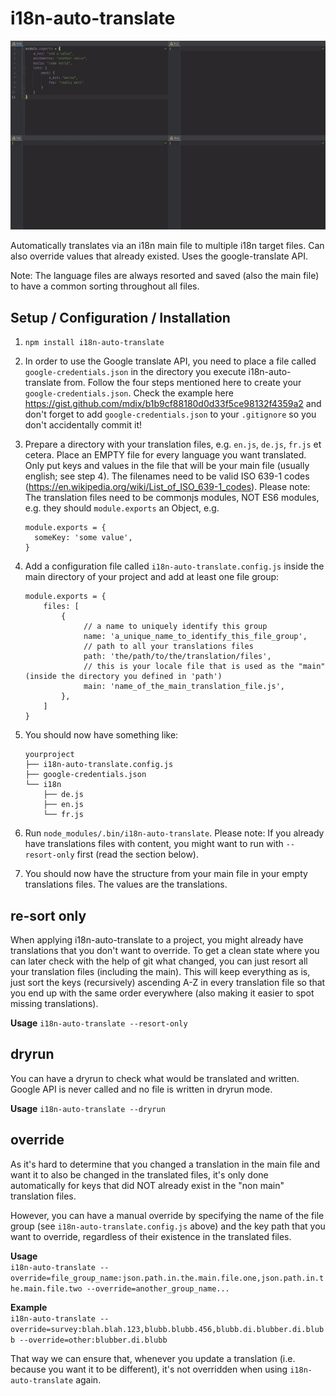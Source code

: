 # i18n-auto-translate 

![translation progress visualization](https://github.com/mdix/i18n-auto-translate/blob/main/doc/translation.gif?raw=true)

Automatically translates via an i18n main file to multiple i18n target files. Can also override values that already
existed. Uses the google-translate API.     
     
Note: The language files are always resorted and saved (also the main file) to have a common sorting throughout all files.

## Setup / Configuration / Installation
1. `npm install i18n-auto-translate`
2. In order to use the Google translate API, you need to place a file called `google-credentials.json` 
   in the directory you execute i18n-auto-translate from. Follow the four steps mentioned here to create 
   your `google-credentials.json`. Check the example here https://gist.github.com/mdix/b1b9cf88180d0d33f5ce98132f4359a2 
   and don't forget to add `google-credentials.json` to your `.gitignore` so you don't accidentally commit it!

3. Prepare a directory with your translation files, e.g. `en.js`, `de.js`, `fr.js` et cetera. Place an EMPTY file
for every language you want translated. Only put keys and values in the file that will be your main file 
(usually english; see step 4). The filenames need to be valid ISO 639-1 codes (https://en.wikipedia.org/wiki/List_of_ISO_639-1_codes).
   Please note: The translation files need to be commonjs modules, NOT ES6 modules, e.g. they should `module.exports` an Object, e.g.

   ```
   module.exports = {
     someKey: 'some value',
   }
   ```

4. Add a configuration file called `i18n-auto-translate.config.js` inside the main directory of your project and 
add at least one file group: 
    ```
    module.exports = {
        files: [
            {
                 // a name to uniquely identify this group
                 name: 'a_unique_name_to_identify_this_file_group', 
                 // path to all your translations files
                 path: 'the/path/to/the/translation/files', 
                 // this is your locale file that is used as the "main" (inside the directory you defined in 'path')
                 main: 'name_of_the_main_translation_file.js',
            },
        ]
    }
    ```

5. You should now have something like:
    ```
    yourproject
    ├── i18n-auto-translate.config.js
    ├── google-credentials.json
    └── i18n
        ├── de.js
        ├── en.js
        └── fr.js
    ```

6. Run `node_modules/.bin/i18n-auto-translate`. Please note: If you already have translations files with content, you might want to run
with `--resort-only` first (read the section below).
   
7. You should now have the structure from your main file in your empty translations files. The values are the translations.

## re-sort only
When applying i18n-auto-translate to a project, you might already have translations that you don't want to override.
To get a clean state where you can later check with the help of git what changed, you can just resort all your translation
files (including the main). This will keep everything as is, just sort the keys (recursively) ascending A-Z in every
translation file so that you end up with the same order everywhere (also making it easier to spot missing translations).

**Usage**
`i18n-auto-translate --resort-only`

## dryrun
You can have a dryrun to check what would be translated and written. Google API is never called and no file is written in dryrun mode.

**Usage**
`i18n-auto-translate --dryrun`

## override
As it's hard to determine that you changed a translation in the main file and want it to also be changed in the 
translated files, it's only done automatically for keys that did NOT already exist in the "non main" translation files.    

However, you can have a manual override by specifying the name of the file group (see `i18n-auto-translate.config.js` above) 
and the key path that you want to override, regardless of their existence in the translated files.     

**Usage**    
`i18n-auto-translate --override=file_group_name:json.path.in.the.main.file.one,json.path.in.the.main.file.two --override=another_group_name...`

**Example**   
`i18n-auto-translate --override=survey:blah.blah.123,blubb.blubb.456,blubb.di.blubber.di.blubb --override=other:blubber.di.blubb`

That way we can ensure that, whenever you update a translation (i.e. because you want it to be different), it's not overridden when
using `i18n-auto-translate` again. 
